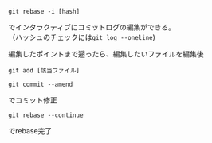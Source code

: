 ```
git rebase -i [hash]
```
でインタラクティブにコミットログの編集ができる。  
（ハッシュのチェックには`git log --oneline`)  

編集したポイントまで遡ったら、編集したいファイルを編集後
```
git add [該当ファイル]
```
```
git commit --amend
```
でコミット修正
```
git rebase --continue
```
でrebase完了
